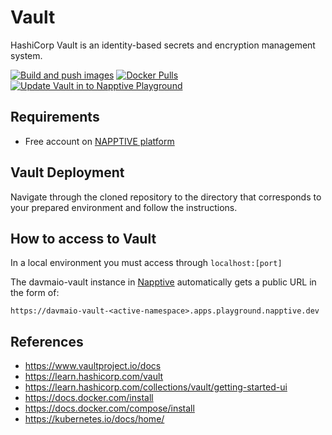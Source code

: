 # Vault

HashiCorp Vault is an identity-based secrets and encryption management system.

[![Build and push images](https://github.com/davma-io-images/vault-ui/actions/workflows/docker-image.yml/badge.svg)](https://github.com/davma-io-images/vault-ui/actions/workflows/docker-image.yml)
[![Docker Pulls](https://img.shields.io/docker/pulls/davma/vault-ui?logo=docker&logoColor=white)](https://hub.docker.com/r/davma/vault-ui)
[![Update Vault in to Napptive Playground](https://github.com/davma-io-templates/napptive-template/actions/workflows/vault-actions.yml/badge.svg)](https://github.com/davma-io-templates/napptive-template/actions/workflows/vault-actions.yml)

## Requirements

 - Free account on [NAPPTIVE platform](https://napptive.com/)

## Vault Deployment

Navigate through the cloned repository to the directory that corresponds to your prepared environment and follow the instructions.

## How to access to Vault

In a local environment you must access through ``localhost:[port]``

The davmaio-vault instance in [Napptive](https://napptive.com/) automatically gets a public URL in the form of:

```
https://davmaio-vault-<active-namespace>.apps.playground.napptive.dev
```

## References

* https://www.vaultproject.io/docs
* https://learn.hashicorp.com/vault
* https://learn.hashicorp.com/collections/vault/getting-started-ui
* https://docs.docker.com/install
* https://docs.docker.com/compose/install
* https://kubernetes.io/docs/home/